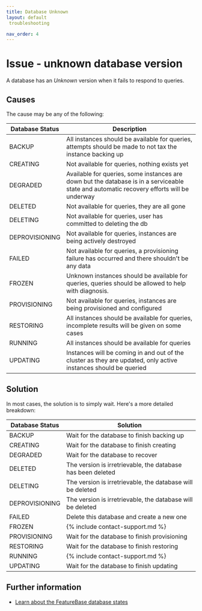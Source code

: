 ```yaml
---
title: Database Unknown
layout: default
 troubleshooting

nav_order: 4
---
```


# Issue - unknown database version

A database has an *Unknown* version when it fails to respond to queries.

## Causes

The cause may be any of the following:

| Database Status | Description |
|---|---|
| BACKUP | All instances should be available for queries, attempts should be made to not tax the instance backing up |
| CREATING | Not available for queries, nothing exists yet |
| DEGRADED | Available for queries, some instances are down but the database is in a serviceable state and automatic recovery efforts will be underway |
| DELETED | Not available for queries, they are all gone |
| DELETING | Not available for queries, user has committed to deleting the db |
| DEPROVISIONING | Not available for queries, instances are being actively destroyed |
| FAILED | Not available for queries, a provisioning failure has occurred and there shouldn't be any data |
| FROZEN | Unknown instances should be available for queries, queries should be allowed to help with diagnosis. |
| PROVISIONING | Not available for queries, instances are being provisioned and configured |
| RESTORING | All instances should be available for queries, incomplete results will be given on some cases |
| RUNNING | All instances should be available for queries |
| UPDATING | Instances will be coming in and out of the cluster as they are updated, only active instances should be queried |

## Solution

In most cases, the solution is to simply wait. Here's a more detailed breakdown:

| Database Status | Solution |
|---|---|
| BACKUP | Wait for the database to finish backing up |
| CREATING | Wait for the database to finish creating |
| DEGRADED | Wait for the database to recover |
| DELETED | The version is irretrievable, the database has been deleted |
| DELETING | The version is irretrievable, the database will be deleted |
| DEPROVISIONING| The version is irretrievable, the database will be deleted |
| FAILED | Delete this database and create a new one |
| FROZEN | {% include contact-support.md %} |
| PROVISIONING | Wait for the database to finish provisioning |
| RESTORING | Wait for the database to finish restoring |
| RUNNING | {% include contact-support.md %} |
| UPDATING | Wait for the database to finish updating |

## Further information

* [Learn about the FeatureBase database states](/docs/cloud/cloud-databases/cloud-db-states)
